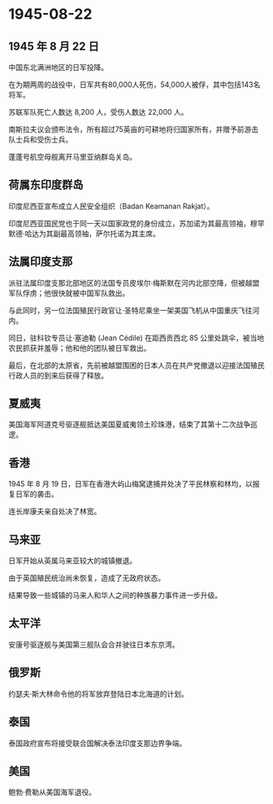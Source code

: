 # 1945-08-22

## 1945 年 8 月 22 日

中国东北满洲地区的日军投降。

在为期两周的战役中，日军共有80,000人死伤，54,000人被俘，其中包括143名将军。

苏联军队死亡人数达 8,200 人，受伤人数达 22,000 人。

南斯拉夫议会颁布法令，所有超过75英亩的可耕地将归国家所有，并赠予前游击队士兵和受伤士兵。

蓬蓬号航空母舰离开马里亚纳群岛关岛。

## 荷属东印度群岛

印度尼西亚宣布成立人民安全组织（Badan Keamanan Rakjat）。

印度尼西亚国民党也于同一天以国家政党的身份成立，苏加诺为其最高领袖，穆罕默德·哈达为其副最高领袖，萨尔托诺为其主席。

## 法属印度支那

派驻法属印度支那北部地区的法国专员皮埃尔·梅斯默在河内北部空降，但被越盟军队俘虏；他很快就被中国军队救出。

与此同时，另一位法国殖民行政官让·圣特尼乘坐一架美国飞机从中国重庆飞往河内。

同日，驻科钦专员让·塞迪勒 (Jean Cédile) 在距西贡西北 85
公里处跳伞，被当地农民抓获并羞辱；他和他的团队被日军救出。

最后，在北部的太原省，先前被越盟围困的日本人员在共产党撤退以迎接法国殖民行政人员的到来后获得了释放。

## 夏威夷

美国海军阿道克号驱逐舰抵达美国夏威夷领土珍珠港，结束了其第十二次战争巡逻。

## 香港

1945 年 8 月 19
日，日军在香港大屿山梅窝逮捕并处决了平民林察和林均，以报复日军的袭击。

连长岸康夫亲自处决了林宽。

## 马来亚

日军开始从英属马来亚较大的城镇撤退。

由于英国殖民统治尚未恢复，造成了无政府状态。

结果导致一些城镇的马来人和华人之间的种族暴力事件进一步升级。

## 太平洋

安康号驱逐舰与美国第三舰队会合并驶往日本东京湾。

## 俄罗斯

约瑟夫·斯大林命令他的将军放弃登陆日本北海道的计划。

## 泰国

泰国政府宣布将接受联合国解决泰法印度支那边界争端。

## 美国

鲍勃·费勒从美国海军退役。


